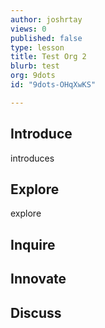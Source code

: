 ```yaml
---
author: joshrtay
views: 0
published: false
type: lesson
title: Test Org 2
blurb: test
org: 9dots
id: "9dots-OHqXwKS"

---
```


## Introduce
introduces<!-- -->
## Explore
explore<!-- -->
## Inquire
<!-- -->
## Innovate
<!-- -->
## Discuss
